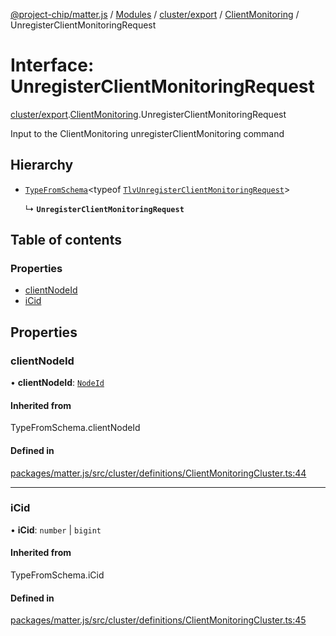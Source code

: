 [@project-chip/matter.js](../README.md) / [Modules](../modules.md) / [cluster/export](../modules/cluster_export.md) / [ClientMonitoring](../modules/cluster_export.ClientMonitoring.md) / UnregisterClientMonitoringRequest

# Interface: UnregisterClientMonitoringRequest

[cluster/export](../modules/cluster_export.md).[ClientMonitoring](../modules/cluster_export.ClientMonitoring.md).UnregisterClientMonitoringRequest

Input to the ClientMonitoring unregisterClientMonitoring command

## Hierarchy

- [`TypeFromSchema`](../modules/tlv_export.md#typefromschema)\<typeof [`TlvUnregisterClientMonitoringRequest`](../modules/cluster_export.ClientMonitoring.md#tlvunregisterclientmonitoringrequest)\>

  ↳ **`UnregisterClientMonitoringRequest`**

## Table of contents

### Properties

- [clientNodeId](cluster_export.ClientMonitoring.UnregisterClientMonitoringRequest.md#clientnodeid)
- [iCid](cluster_export.ClientMonitoring.UnregisterClientMonitoringRequest.md#icid)

## Properties

### clientNodeId

• **clientNodeId**: [`NodeId`](../modules/datatype_export.md#nodeid)

#### Inherited from

TypeFromSchema.clientNodeId

#### Defined in

[packages/matter.js/src/cluster/definitions/ClientMonitoringCluster.ts:44](https://github.com/project-chip/matter.js/blob/0c058ae17fdba4c0b89b8b13c309011d51782299/packages/matter.js/src/cluster/definitions/ClientMonitoringCluster.ts#L44)

___

### iCid

• **iCid**: `number` \| `bigint`

#### Inherited from

TypeFromSchema.iCid

#### Defined in

[packages/matter.js/src/cluster/definitions/ClientMonitoringCluster.ts:45](https://github.com/project-chip/matter.js/blob/0c058ae17fdba4c0b89b8b13c309011d51782299/packages/matter.js/src/cluster/definitions/ClientMonitoringCluster.ts#L45)
